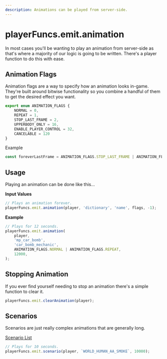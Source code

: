 ```yaml
---
description: Animations can be played from server-side.
---
```


# playerFuncs.emit.animation

In most cases you'll be wanting to play an animation from server-side as that's where a majority of our logic is going to be written. There's a player function to do this with ease.

## Animation Flags

Animation flags are a way to specify how an animation looks in-game. They're built around bitwise functionality so you combine a handful of them to get the desired effect you want.

```typescript
export enum ANIMATION_FLAGS {
    NORMAL = 0,
    REPEAT = 1,
    STOP_LAST_FRAME = 2,
    UPPERBODY_ONLY = 16,
    ENABLE_PLAYER_CONTROL = 32,
    CANCELABLE = 120
}
```

Example

```typescript
const foreverLastFrame = ANIMATION_FLAGS.STOP_LAST_FRAME | ANIMATION_FLAGS.UPPERBODY_ONLY;
```

## Usage

Playing an animation can be done like this...

**Input Values**

```typescript
// Plays an animation forever.
playerFuncs.emit.animation(player, 'dictionary', 'name', flags, -1);
```

**Example**

```typescript
// Plays for 12 seconds.
playerFuncs.emit.animation(
    player,
    'mp_car_bomb',
    'car_bomb_mechanic',
    ANIMATION_FLAGS.NORMAL | ANIMATION_FLAGS.REPEAT,
    12000,
);
```

## Stopping Animation

If you ever find yourself needing to stop an animation there's a simple function to clear it.

```typescript
playerFuncs.emit.clearAnimation(player);
```

## Scenarios

Scenarios are just really complex animations that are generally long.

[Scenario List](https://github.com/Santagain/gtav-scenarios)

```typescript
// Plays for 10 seconds.
playerFuncs.emit.scenario(player, `WORLD_HUMAN_AA_SMOKE`, 10000);
```